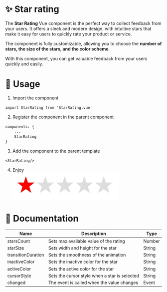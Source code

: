 # ✨ Star rating

The **Star Rating** Vue component is the perfect way to collect feedback from your users. It offers a sleek and modern design, with intuitive stars that make it easy for users to quickly rate your product or service.

The component is fully customizable, allowing you to choose the **number of stars, the size of the stars, and the color scheme**.

With this component, you can get valuable feedback from your users quickly and easily.

# 👀 Usage

1. Import the component
```vue
import StarRating from 'StarRating.vue'
```

2. Register the component in the parent component
```vue
components: {
    ...
    StarRating
}
```

3. Add the component to the parent template
```vue
<StarRating/>
```

4. Enjoy \
![](.resources/star-rating-usage.gif)

# 🔧 Documentation

| Name               | Description                                   | Type   |
| ------------------ | --------------------------------------------- | ------ |
| starsCount         | Sets max available value of the rating        | Number |
| starSize           | Sets width and height for the star            | String |
| transitionDuration | Sets the smoothness of the animation          | String |
| inactiveColor      | Sets the inactive color for the star          | Stirng |
| activeColor        | Sets the active color for the star            | String |
| cursorStyle        | Sets the cursor style when a star is selected | String |
| changed            | The event is called when the value changes    | Event  |